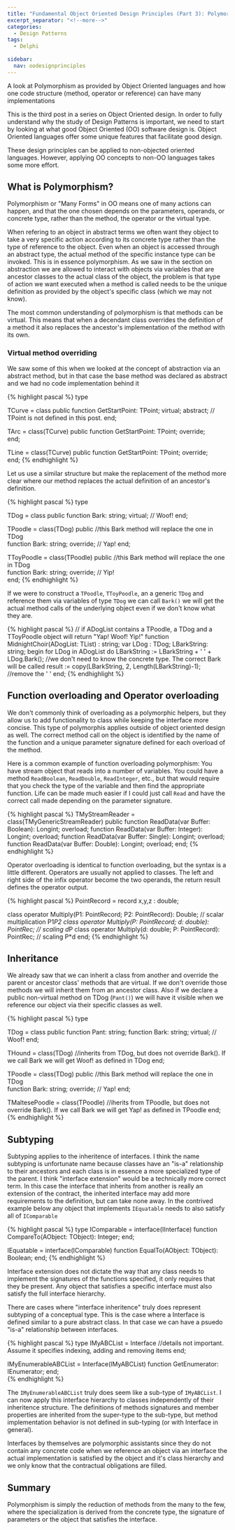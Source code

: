 ```yaml
---
title: "Fundamental Object Oriented Design Principles (Part 3): Polymorphism"
excerpt_separator: "<!--more-->"
categories:
  - Design Patterns
tags:
  - Delphi
  
sidebar:
  nav: oodesignprinciples  
---
```

A look at Polymorphism as provided by Object Oriented languages and how one code structure (method, operator or reference) can have many implementations
<!--more-->

This is the third post in a series on Object Oriented design. In order to fully understand why the study of Design Patterns is important, we need to start by looking at what good Object Oriented (OO) software design is. Object Oriented languages offer some unique features that facilitate good design. 

These design principles can be applied to non-objected oriented languages. However, applying OO concepts to non-OO languages takes some more effort.


## What is Polymorphism? ##
Polymorphism or "Many Forms" in OO means one of many actions can happen, and that the one chosen depends on the parameters, operands, or concrete type, rather than the method, the operator or the virtual type.

When refering to an object in abstract terms we often want they object to take a very specific action according to its concrete type rather than the type of reference to the object. Even when an object is accessed through an abstract type, the actual method of the specific instance type can be invoked. This is in essence polymorphism. As we saw in the section on abstraction we are allowed to interact with objects via variables that are ancestor classes to the actual class of the object, the problem is that type of action we want executed when a method is called needs to be the unique definition as provided by the object's specific class (which we may not know). 

The most common understanding of polymorphism is that methods can be virtual. This means that when a decendant class overrides the definition of a method it also replaces the ancestor's implementation of the method with its own. 

### Virtual method overriding ###

We saw some of this when we looked at the concept of abstraction via an abstract method, but in that case the base method was declared as abstract and we had no code implementation behind it


{% highlight pascal %}
type

TCurve = class
public
   function GetStartPoint: TPoint; virtual; abstract;   // TPoint is not defined in this post. 
end;

TArc = class(TCurve)
public
   function GetStartPoint: TPoint; override;   
end;

TLine = class(TCurve)
public
   function GetStartPoint: TPoint; override;   
end;
{% endhighlight %}

Let us use a similar structure but make the replacement of the method more clear where our method replaces the actual definition of an ancestor's definition.

{% highlight pascal %}
type

TDog = class
public
   function Bark: string; virtual;   // Woof!
end;

TPoodle = class(TDog)
public
  //this Bark method will replace the one in TDog	
  function Bark: string; override;   // Yap!
end;

TToyPoodle = class(TPoodle)
public
  //this Bark method will replace the one in TDog	
  function Bark: string; override; // Yip!  
end;
{% endhighlight %}

If we were to construct a `TPoodle`, `TToyPoodle`, an a generic `TDog` and reference them via variables of type `TDog` we can call `Bark()` we will get the actual method calls of the underlying object even if we don't know what they are.

{% highlight pascal %}
// if ADogList contains a TPoodle, a TDog and a TToyPoodle object will return "Yap! Woof! Yip!"
function MidnightChoir(ADogList: TList<TDog>) : string;
var
  LDog : TDog;
  LBarkString: string;
begin
  for LDog in ADogList do
	LBarkString := LBarkString + ' ' + LDog.Bark(); //we don't need to know the concrete type. The correct Bark will be called
  result := copy(LBarkString, 2, Length(LBarkString)-1);	 //remove the ' '
end;
{% endhighlight %}
 

## Function overloading and Operator overloading ##

We don't commonly think of overloading as a polymorphic helpers, but they allow us to add functionality to class while keeping the interface more concise. This type of polymorphis applies outside of object oriented design as well. The correct method call on the object is identified by the name of the function and a unique parameter signature defined for each overload of the method.

Here is a common example of function overloading polymorphism: You have stream object that reads into a number of variables. You could have a method `ReadBoolean`, `ReadDouble`, `ReadInteger`, etc., but that would require that you check the type of the variable and then find the appropriate function. Life can be made much easier if I could just call `Read` and have the correct call made depending on the parameter signature. 

{% highlight pascal %}
TMyStreamReader = class(TMyGenericStreamReader)
public
 function ReadData(var Buffer: Boolean): Longint; overload;
 function ReadData(var Buffer: Integer): Longint; overload;
 function ReadData(var Buffer: Single): Longint; overload;
 function ReadData(var Buffer: Double): Longint; overload;
end;
{% endhighlight %}

Operator overloading is identical to function overloading, but the syntax is a little different. Operators are usually not applied to classes. The left and right side of the infix operator become the two operands, the return result defines the operator output.

{% highlight pascal %}
PointRecord = record
  x,y,z : double;
 
 class operator Multiply(P1: PointRecord; P2: PointRecord): Double; // scalar multiplication P1*P2
 class operator Multiply(P: PointRecord; d: double): PointRec; // scaling d*P
 class operator Multiply(d: double; P: PointRecord): PointRec; // scaling P*d
end;
{% endhighlight %}

## Inheritance ##

We already saw that we can inherit a class from another and override the parent or ancestor class' methods that are virtual. If we don't override those methods we will inherit them from an ancestor class. Also if we declare a public non-virtual method on TDog (`Pant()`) we will have it visible when we reference our object via their specific classes as well. 

{% highlight pascal %}
type

TDog = class
public
  function Pant: string; 
  function Bark: string; virtual;   // Woof!
end;

THound = class(TDog) //inherits from TDog, but does not override Bark(). If we call Bark we will get Woof! as defined in TDog
end;

TPoodle = class(TDog)
public
 //this Bark method will replace the one in TDog	
 function Bark: string; override;   // Yap!
end;

TMaltesePoodle = class(TPoodle) //iherits from TPoodle, but does not override Bark(). If we call Bark we will get Yap! as defined in TPoodle
end;
{% endhighlight %}


## Subtyping ##

Subtyping applies to the inheritence of interfaces. I think the name subtyping is unfortunate name because classes have an "is-a" relationship to their ancestors and each class is in essence a more specialized type of the parent. I think "interface extension" would be a technically more correct term. In this case the interface that inherits from another is really an extension of the contract, the inherited interface may add more requirements to the definition, but can take none away.  In the contrived example below any object that implements `IEquatable` needs to also satisfy all of `IComparable`

{% highlight pascal %}
type
  IComparable = interface(IInterface)
    function CompareTo(AObject: TObject): Integer;
  end;
  
  IEquatable = interface(IComparable)
    function EqualTo(AObject: TObject): Boolean;
  end;
{% endhighlight %}

Interface extension does not dictate the way that any class needs to implement the signatures of the functions specified, it only requires that they be present. Any object that satisfies a specific interface must also satisfy the full interface hierarchy.

There are cases where "interface inheritence" truly does represent subtyping of a conceptual type. This is the case where a Interface is defined similar to a pure abstract class. In that case we can have a psuedo "is-a" relationship between interfaces.

{% highlight pascal %}
type
  IMyABCList = Interface
    //details not important. Assume it specifies indexing, adding and removing items 
  end;
  
  IMyEnumerableABCList = Interface(IMyABCList)
	function GetEnumerator: IEnumerator;
  end;  
{% endhighlight %}

The `IMyEnumerableABCList` truly does seem like a sub-type of `IMyABCList`. I can now apply this interface hierarchy to classes independently of their inheritence structure. The definitions of methods signatures and member properties are inherited from the super-type to the sub-type, but method implementation behavior is not defined in sub-typing (or with Interface in general). 

Interfaces by themselves are polymorphic assistants since they do not contain any concrete code when we reference an object via an interface the actual implementation is satisfied by the object and it's class hierarchy and we only know that the contractual obligations are filled.

## Summary ##
Polymorphism is simply the reduction of methods from the many to the few, where the specialization is derived from the concrete type, the signature of parameters or the object that satisfies the interface.



